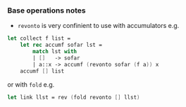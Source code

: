 ### Base operations notes

- `revonto` is very confinient to use with accumulators e.g.

```fsharp
let collect f list =
    let rec accumf sofar lst =
        match lst with
        | []   -> sofar
        | a::x -> accumf (revonto sofar (f a)) x
    accumf [] list
```

or with `fold` e.g.

```fsharp
let link llst = rev (fold revonto [] llst)
```
